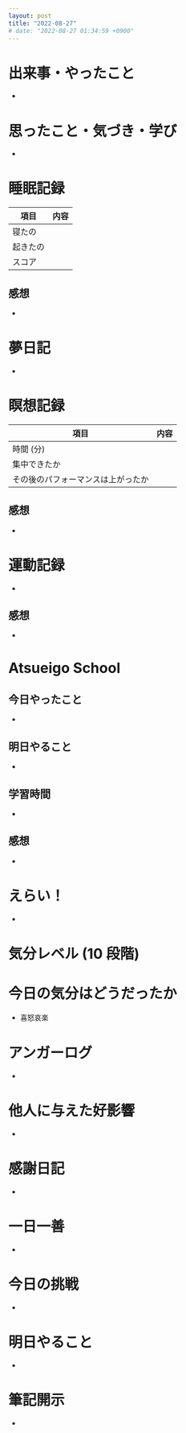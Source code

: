 ```yaml
---
layout: post
title: "2022-08-27"
# date: "2022-08-27 01:34:59 +0900"
---
```


# 出来事・やったこと
*



# 思ったこと・気づき・学び
*



# 睡眠記録

| 項目 | 内容 |
| --- | :---: |
| 寝たの |
| 起きたの |
| スコア |

## 感想
*



# 夢日記
*



# 瞑想記録

| 項目 | 内容 |
| --- | :---: |
| 時間 (分) |
| 集中できたか |
| その後のパフォーマンスは上がったか |

## 感想
*



# 運動記録
*

## 感想
*



# Atsueigo School
## 今日やったこと
*

## 明日やること
*

## 学習時間
*

## 感想
*



# えらい！
*



# 気分レベル (10 段階)




# 今日の気分はどうだったか
* 喜怒哀楽



# アンガーログ
*



# 他人に与えた好影響
*



# 感謝日記
*



# 一日一善
*



# 今日の挑戦
*



# 明日やること
*



# 筆記開示
*
